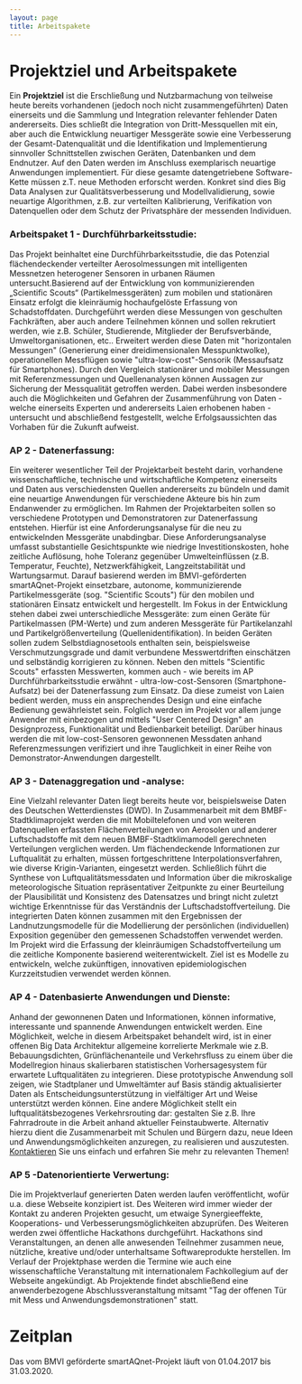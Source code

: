 ```yaml
---
layout: page
title: Arbeitspakete
---
```


Projektziel und Arbeitspakete
=============================

Ein **Projektziel** ist die Erschließung und Nutzbarmachung von teilweise heute
bereits vorhandenen (jedoch noch nicht zusammengeführten) Daten einerseits und
die Sammlung und Integration relevanter fehlender Daten andererseits. Dies
schließt die Integration von Dritt-Messquellen mit ein, aber auch die
Entwicklung neuartiger Messgeräte sowie eine Verbesserung der
Gesamt-Datenqualität und die Identifikation und Implementierung sinnvoller
Schnittstellen zwischen Geräten, Datenbanken und dem Endnutzer. Auf den Daten
werden im Anschluss exemplarisch neuartige Anwendungen implementiert. Für diese
gesamte datengetriebene Software-Kette müssen z.T. neue Methoden erforscht
werden. Konkret sind dies Big Data Analysen zur Qualitätsverbesserung und
Modellvalidierung, sowie neuartige Algorithmen, z.B. zur verteilten
Kalibrierung, Verifikation von Datenquellen oder dem Schutz der Privatsphäre der
messenden Individuen.  

### Arbeitspaket 1 - Durchführbarkeitsstudie:
Das Projekt beinhaltet eine Durchführbarkeitsstudie, die das Potenzial
flächendeckender verteilter Aerosolmessungen mit intelligenten Messnetzen
heterogener Sensoren in urbanen Räumen untersucht.Basierend auf der Entwicklung
von kommunizierenden „Scientific Scouts“ (Partikelmessgeräten) zum mobilen und
stationären Einsatz erfolgt die kleinräumig hochaufgelöste Erfassung von
Schadstoffdaten. Durchgeführt werden diese Messungen von geschulten Fachkräften,
aber auch andere Teilnehmen können und sollen rekrutiert werden, wie z.B.
Schüler, Studierende, Mitglieder der Berufsverbände, Umweltorganisationen, etc..
Erweitert werden diese Daten mit "horizontalen Messungen" (Generierung einer
dreidimensionalen Messpunktwolke), operationellen Messflügen sowie
"ultra-low-cost"-Sensorik (Messaufsatz für Smartphones). Durch den Vergleich
stationärer und mobiler Messungen mit Referenzmessungen und Quellenanalysen
können Aussagen zur Sicherung der Messqualität getroffen werden. Dabei werden
insbesondere auch die Möglichkeiten und Gefahren der Zusammenführung von Daten -
welche einerseits Experten und andererseits Laien erhobenen haben - untersucht
und abschließend festgestellt, welche Erfolgsaussichten das Vorhaben für die
Zukunft aufweist. 

  
### AP 2 - Datenerfassung:
Ein weiterer wesentlicher Teil der Projektarbeit besteht darin, vorhandene
wissenschaftliche, technische und wirtschaftliche Kompetenz einerseits und Daten
aus verschiedensten Quellen andererseits zu bündeln und damit eine neuartige
Anwendungen für verschiedene Akteure bis hin zum Endanwender zu ermöglichen. Im
Rahmen der Projektarbeiten sollen so verschiedene Prototypen und Demonstratoren
zur Datenerfassung entstehen. Hierfür ist eine Anforderungsanalyse für die neu
zu entwickelnden Messgeräte unabdingbar. Diese Anforderungsanalyse umfasst
substantielle Gesichtspunkte wie niedrige Investitionskosten, hohe zeitliche
Auflösung, hohe Toleranz gegenüber Umwelteinflüssen (z.B. Temperatur, Feuchte),
Netzwerkfähigkeit, Langzeitstabilität und Wartungsarmut. Darauf basierend werden
im BMVI-geförderten smartAQnet-Projekt einsetzbare, autonome, kommunizierende
Partikelmessgeräte (sog. "Scientific Scouts") für den mobilen und stationären
Einsatz entwickelt und hergestellt. Im Fokus in der Entwicklung stehen dabei
zwei unterschiedliche Messgeräte: zum einen Geräte für Partikelmassen (PM-Werte)
und zum anderen Messgeräte für Partikelanzahl und Partikelgrößenverteilung
(Quellenidentifikation). In beiden Geräten sollen zudem Selbstdiagnosetools
enthalten sein, beispielsweise Verschmutzungsgrade und damit verbundene
Messwertdriften einschätzen und selbständig korrigieren zu können. Neben den
mittels "Scientific Scouts" erfassten Messwerten, kommen auch - wie bereits im
AP Durchführbarkeitsstudie erwähnt - ultra-low-cost-Sensoren
(Smartphone-Aufsatz) bei der Datenerfassung zum Einsatz. Da diese zumeist von
Laien bedient werden, muss ein ansprechendes Design und eine einfache Bedienung
gewährleistet sein. Folglich werden im Projekt vor allem junge Anwender mit
einbezogen und mittels "User Centered Design" an Designprozess, Funktionalität
und Bedienbarkeit beteiligt. Darüber hinaus werden die mit low-cost-Sensoren
gewonnenen Messdaten anhand Referenzmessungen verifiziert und ihre Tauglichkeit
in einer Reihe von Demonstrator-Anwendungen dargestellt.

### AP 3 - Datenaggregation und -analyse:
Eine Vielzahl relevanter Daten liegt bereits heute vor, beispielsweise Daten des
Deutschen Wetterdienstes (DWD). In Zusammenarbeit mit dem BMBF-Stadtklimaprojekt
werden die mit Mobiltelefonen und von weiteren Datenquellen erfassten
Flächenverteilungen von Aerosolen und anderer Luftschadstoffe mit dem neuen
BMBF-Stadtklimamodell gerechneten Verteilungen verglichen werden. Um
flächendeckende Informationen zur Luftqualität zu erhalten, müssen
fortgeschrittene Interpolationsverfahren, wie diverse Krigin-Varianten,
eingesetzt werden. Schließlich führt die Synthese von Luftqualitätsmessdaten und
Information über die mikroskalige meteorologische Situation repräsentativer
Zeitpunkte zu einer Beurteilung der Plausibilität und Konsistenz des Datensatzes
und bringt nicht zuletzt wichtige Erkenntnisse für das Verständnis der
Luftschadstoffverteilung. Die integrierten Daten können zusammen mit den
Ergebnissen der Landnutzungsmodelle für die Modellierung der persönlichen
(individuellen) Exposition gegenüber den gemessenen Schadstoffen verwendet
werden. Im Projekt wird die Erfassung der kleinräumigen Schadstoffverteilung um
die zeitliche Komponente basierend weiterentwickelt. Ziel ist es Modelle zu
entwickeln, welche zukünftigen, innovativen epidemiologischen Kurzzeitstudien
verwendet werden können.

### AP 4 - Datenbasierte Anwendungen und Dienste:
Anhand der gewonnenen Daten und Informationen, können informative, interessante
und spannende Anwendungen entwickelt werden. Eine Möglichkeit, welche in diesem
Arbeitspaket behandelt wird, ist in einer offenen Big Data Architektur
allgemeine korrelierte Merkmale wie z.B. Bebauungsdichten, Grünflächenanteile
und Verkehrsfluss zu einem über die Modellregion hinaus skalierbaren
statistischen Vorhersagesystem für erwartete Luftqualitäten zu integrieren.
Diese prototypische Anwendung soll zeigen, wie Stadtplaner und Umweltämter auf
Basis ständig aktualisierter Daten als Entscheidungsunterstützung in
vielfältiger Art und Weise unterstützt werden können. Eine andere Möglichkeit
stellt ein luftqualitätsbezogenes Verkehrsrouting dar: gestalten Sie z.B. Ihre
Fahrradroute in die Arbeit anhand aktueller Feinstaubwerte. Alternativ hierzu
dient die Zusammenarbeit mit Schulen und Bürgern dazu, neue Ideen und
Anwendungsmöglichkeiten anzuregen, zu realisieren und auszutesten.
[Kontaktieren](/KONTAKT/) Sie uns einfach und erfahren Sie mehr zu relevanten
Themen!  

### AP 5 -Datenorientierte Verwertung:
Die im Projektverlauf generierten Daten werden laufen veröffentlicht, wofür u.a.
diese Webseite konzipiert ist. Des Weiteren wird immer wieder der Kontakt zu
anderen Projekten gesucht, um etwaige Synergieeffekte, Kooperations- und
Verbesserungsmöglichkeiten abzuprüfen. Des Weiteren werden zwei öffentliche
Hackathons durchgeführt. Hackathons sind Veranstaltungen, an denen alle
anwesenden Teilnehmer zusammen neue, nützliche, kreative und/oder unterhaltsame
Softwareprodukte herstellen. Im Verlauf der Projektphase werden die Termine wie
auch eine wissenschaftliche Veranstaltung mit internationalem Fachkollegium auf
der Webseite angekündigt. Ab Projektende findet abschließend eine
anwenderbezogene Abschlussveranstaltung mitsamt "Tag der offenen Tür mit Mess
und Anwendungsdemonstrationen" statt.   

Zeitplan
========

Das vom BMVI geförderte smartAQnet-Projekt läuft von 01.04.2017 bis 31.03.2020.